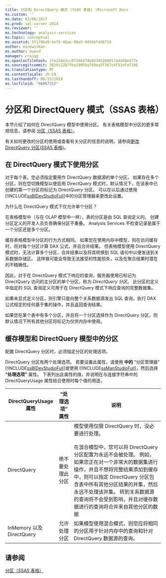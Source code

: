 ```yaml
---
title: 分区和 DirectQuery 模式 (SSAS 表格) |Microsoft Docs
ms.custom: ''
ms.date: 03/06/2017
ms.prod: sql-server-2014
ms.reviewer: ''
ms.technology: analysis-services
ms.topic: conceptual
ms.assetid: 5f179ba9-6efb-46ae-90e5-945bbfddb719
author: minewiskan
ms.author: owend
manager: craigg
ms.openlocfilehash: 1fe22de3cc0718647de84345260017a4dd4e477e
ms.sourcegitcommit: 3026c22b7fba19059a769ea5f367c4f51efaf286
ms.translationtype: MT
ms.contentlocale: zh-CN
ms.lasthandoff: 06/15/2019
ms.locfileid: "66067312"
---
```

# <a name="partitions-and-directquery-mode-ssas-tabular"></a>分区和 DirectQuery 模式（SSAS 表格）
  本节介绍了如何在 DirectQuery 模型中使用分区。 有关表格模型中分区的更多常规信息，请参阅 [分区（SSAS 表格）](partitions-ssas-tabular.md)。  
  
 有关如何更改的分区的使用或查看有关分区的信息的说明，请参阅[更改 DirectQuery 分区&#40;SSAS 表格&#41;](../change-the-directquery-partition-ssas-tabular.md)。  
  
## <a name="using-partitions-in-directquery-mode"></a>在 DirectQuery 模式下使用分区  
 对于每个表，您必须指定要用作 DirectQuery 数据源的单个分区。  如果存在多个分区，则在您切换模型以便启用 DirectQuery 模式时，默认情况下，在该表中已创建的第一个分区将标记为 DirectQuery 分区。 可以在以后通过使用 [!INCLUDE[ssBIDevStudioFull](../../includes/ssbidevstudiofull-md.md)]中的分区管理器来更改此设置。  
  
 为什么在 DirectQuery 模式下仅允许单个分区？  
  
 在表格模型中（与在 OLAP 模型中一样），表的分区是由 SQL 查询定义的。 创建分区定义的开发人员负责确保分区不重叠。 Analysis Services 不检查记录是属于一个分区还是多个分区。  
  
 缓存表格模型中分区的行为方式相同。 如果您在使用内存中模型，则在访问缓存时，将对每个分区计算 DAX 公式，并且合并结果。 但表格模型使用 DirectQuery 模式时，无法计算多个分区、合并结果以及将其转换到 SQL 语句中以便发送到关系数据存储区。 这样做可能会导致无法接受的性能损失，以及在聚合结果时潜在的不精确性。  
  
 因此，对于在 DirectQuery 模式下响应的查询，服务器使用已标记为 DirectQuery 访问的主分区的单个分区，称为 *DirectQuery 分区*。  此分区的定义中指定的 SQL 查询定义可用于在 DirectQuery 模式下响应查询的完整数据集。  
  
 如果未显式定义分区，则引擎只是向整个关系数据源发出 SQL 查询，执行 DAX 公式规定的任何基于集的操作，并且返回查询结果。  
  
 如果您在某个表中有多个分区，并且将一个分区选择作为 DirectQuery 分区，则默认情况下所有其他分区将标记为仅供内存中使用。  
  
## <a name="partitions-in-cached-models-and-in-directquery-models"></a>缓存模型和 DirectQuery 模型中的分区  
 配置 DirectQuery 分区时，必须指定分区的处理选项。  
  
 DirectQuery 分区有两个处理选项。 若要设置此属性，请使用 **中的** “分区管理器” [!INCLUDE[ssBIDevStudioFull](../../includes/ssbidevstudiofull-md.md)]或使用 [!INCLUDE[ssManStudioFull](../../includes/ssmanstudiofull-md.md)]，然后选择 **“处理选项”** 属性。 下表列出此属性的值，并说明在与连接字符串中的 DirectQueryUsage 属性结合使用时每个值的用途。  
  
|**DirectQueryUsage**属性|**“处理选项”** 属性|说明|  
|-----------------------------------|------------------------------------|-----------|  
|DirectQuery|绝不要处理此分区|模型使用仅限 DirectQuery 时，没必要进行处理。<br /><br /> 在混合模型中，您可以将 DirectQuery 分区配置为永远不会被处理。 例如，如果您正在对一个非常大的数据集进行操作，并且不想将完整结果添加到缓存中，则可以指定 DirectQuery 分区包含表中所有其他分区结果的并集，然后永远不处理该并集。 转到关系数据源的查询将不会受到影响，并且对缓存数据进行的查询将合并来自其他分区的数据|  
|InMemory 以及 DirectQuery|允许处理分区|如果模型使用混合模式，则您应将相同的分区用于针对内存中的查询和针对 DirectQuery 数据源的查询。|  
  
## <a name="see-also"></a>请参阅  
 [分区（SSAS 表格）](partitions-ssas-tabular.md)  
  
  

